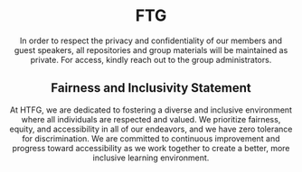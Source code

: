<h1 align="center">FTG</h1>

<p align="center">
In order to respect the privacy and confidentiality of our members and guest speakers, all 
repositories and group materials will be maintained as private. For access, kindly reach out to the group administrators.
</p>

<h2 align="center">Fairness and Inclusivity Statement</h1>
<p align="center">
At HTFG, we are dedicated to fostering a diverse and inclusive environment where all individuals are respected and valued. We prioritize fairness, equity, and accessibility in all of our endeavors, and we have zero tolerance for discrimination. We are committed to continuous improvement and progress toward accessibility as we work together to create a better, more inclusive learning environment.
</p>


